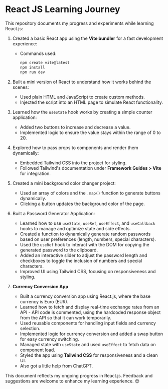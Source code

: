 # React JS Learning Journey

This repository documents my progress and experiments while learning React.js:

1. Created a basic React app using the **Vite bundler** for a fast development experience:

    - Commands used:
        ```bash
        npm create vite@latest
        npm install
        npm run dev
        ```

2. Built a mini version of React to understand how it works behind the scenes:

    - Used plain HTML and JavaScript to create custom methods.
    - Injected the script into an HTML page to simulate React functionality.

3. Learned how the `useState` hook works by creating a simple counter application:

    - Added two buttons to increase and decrease a value.
    - Implemented logic to ensure the value stays within the range of 0 to 20.

4. Explored how to pass props to components and render them dynamically:

    - Embedded Tailwind CSS into the project for styling.
    - Followed Tailwind's documentation under **Framework Guides > Vite** for integration.

5. Created a mini background color changer project:

    - Used an array of colors and the `.map()` function to generate buttons dynamically.
    - Clicking a button updates the background color of the page.

6. Built a Password Generator Application:

    - Learned how to use `useState`, `useRef`, `useEffect`, and `useCallback` hooks to manage and optimize state and side effects.
    - Created a function to dynamically generate random passwords based on user preferences (length, numbers, special characters).
    - Used the `useRef` hook to interact with the DOM for copying the generated password to the clipboard.
    - Added an interactive slider to adjust the password length and checkboxes to toggle the inclusion of numbers and special characters.
    - Improved UI using Tailwind CSS, focusing on responsiveness and styling.

7. **Currency Conversion App**
    - Built a currency conversion app using React.js, where the base currency is Euro (EUR).
    - Learned how to fetch and display real-time exchange rates from an API - API code is commented, using the hardcoded response object from the API so that it can work temporarily.
    - Used reusable components for handling input fields and currency selection.
    - Implemented logic for currency conversion and added a swap button for easy currency switching.
    - Managed state with `useState` and used `useEffect` to fetch data on component load.
    - Styled the app using **Tailwind CSS** for responsiveness and a clean UI.
    - Also got a little help from ChatGPT.

This document reflects my ongoing progress in React.js. Feedback and suggestions are welcome to enhance my learning experience. 😊
